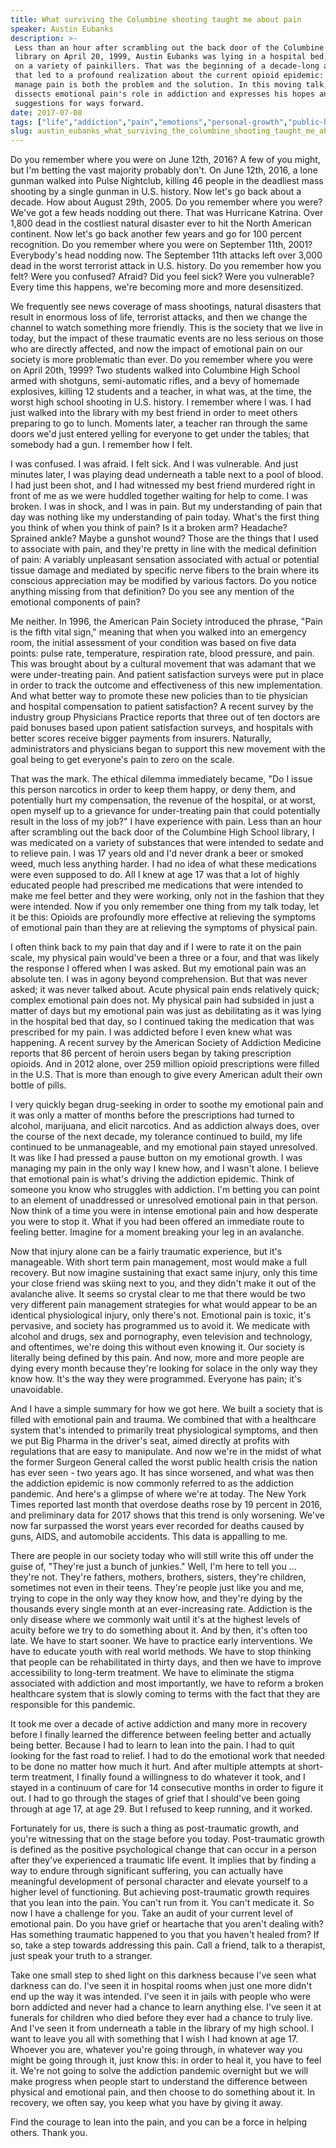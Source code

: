 ```yaml
---
title: What surviving the Columbine shooting taught me about pain
speaker: Austin Eubanks
description: >-
 Less than an hour after scrambling out the back door of the Columbine High School
 library on April 20, 1999, Austin Eubanks was lying in a hospital bed, medicated
 on a variety of painkillers. That was the beginning of a decade-long addiction
 that led to a profound realization about the current opioid epidemic: how we
 manage pain is both the problem and the solution. In this moving talk, he
 dissects emotional pain's role in addiction and expresses his hopes and
 suggestions for ways forward.
date: 2017-07-08
tags: ["life","addiction","pain","emotions","personal-growth","public-health","society"]
slug: austin_eubanks_what_surviving_the_columbine_shooting_taught_me_about_pain
---
```


Do you remember where you were on June 12th, 2016? A few of you might, but I'm betting the
vast majority probably don't. On June 12th, 2016, a lone gunman walked into Pulse
Nightclub, killing 46 people in the deadliest mass shooting by a single gunman in U.S.
history. Now let's go back about a decade. How about August 29th, 2005. Do you remember
where you were? We've got a few heads nodding out there. That was Hurricane Katrina. Over
1,800 dead in the costliest natural disaster ever to hit the North American continent. Now
let's go back another few years and go for 100 percent recognition. Do you remember where
you were on September 11th, 2001? Everybody's head nodding now. The September 11th attacks
left over 3,000 dead in the worst terrorist attack in U.S. history. Do you remember how
you felt? Were you confused? Afraid? Did you feel sick? Were you vulnerable? Every time
this happens, we're becoming more and more desensitized.

We frequently see news coverage of mass shootings, natural disasters that result in
enormous loss of life, terrorist attacks, and then we change the channel to watch
something more friendly. This is the society that we live in today, but the impact of
these traumatic events are no less serious on those who are directly affected, and now the
impact of emotional pain on our society is more problematic than ever. Do you remember
where you were on April 20th, 1999? Two students walked into Columbine High School armed
with shotguns, semi-automatic rifles, and a bevy of homemade explosives, killing 12
students and a teacher, in what was, at the time, the worst high school shooting in U.S.
history. I remember where I was. I had just walked into the library with my best friend in
order to meet others preparing to go to lunch. Moments later, a teacher ran through the
same doors we'd just entered yelling for everyone to get under the tables; that somebody
had a gun. I remember how I felt.

I was confused. I was afraid. I felt sick. And I was vulnerable. And just minutes later, I
was playing dead underneath a table next to a pool of blood. I had just been shot, and I
had witnessed my best friend murdered right in front of me as we were huddled together
waiting for help to come. I was broken. I was in shock, and I was in pain. But my
understanding of pain that day was nothing like my understanding of pain today. What's the
first thing you think of when you think of pain? Is it a broken arm? Headache? Sprained
ankle? Maybe a gunshot wound? Those are the things that I used to associate with pain, and
they're pretty in line with the medical definition of pain: A variably unpleasant
sensation associated with actual or potential tissue damage and mediated by specific nerve
fibers to the brain where its conscious appreciation may be modified by various factors.
Do you notice anything missing from that definition? Do you see any mention of the
emotional components of pain?

Me neither. In 1996, the American Pain Society introduced the phrase, "Pain is the fifth
vital sign," meaning that when you walked into an emergency room, the initial assessment
of your condition was based on five data points: pulse rate, temperature, respiration
rate, blood pressure, and pain. This was brought about by a cultural movement that was
adamant that we were under-treating pain. And patient satisfaction surveys were put in
place in order to track the outcome and effectiveness of this new implementation. And what
better way to promote these new policies than to tie physician and hospital compensation
to patient satisfaction? A recent survey by the industry group Physicians Practice reports
that three out of ten doctors are paid bonuses based upon patient satisfaction surveys,
and hospitals with better scores receive bigger payments from insurers. Naturally,
administrators and physicians began to support this new movement with the goal being to
get everyone's pain to zero on the scale.

That was the mark. The ethical dilemma immediately became, "Do I issue this person
narcotics in order to keep them happy, or deny them, and potentially hurt my compensation,
the revenue of the hospital, or at worst, open myself up to a grievance for under-treating
pain that could potentially result in the loss of my job?" I have experience with pain.
Less than an hour after scrambling out the back door of the Columbine High School library,
I was medicated on a variety of substances that were intended to sedate and to relieve
pain. I was 17 years old and I'd never drank a beer or smoked weed, much less anything
harder. I had no idea of what these medications were even supposed to do. All I knew at
age 17 was that a lot of highly educated people had prescribed me medications that were
intended to make me feel better and they were working, only not in the fashion that they
were intended. Now if you only remember one thing from my talk today, let it be this:
Opioids are profoundly more effective at relieving the symptoms of emotional pain than
they are at relieving the symptoms of physical pain.

I often think back to my pain that day and if I were to rate it on the pain scale, my
physical pain would've been a three or a four, and that was likely the response I offered
when I was asked. But my emotional pain was an absolute ten. I was in agony beyond
comprehension. But that was never asked; it was never talked about. Acute physical pain
ends relatively quick; complex emotional pain does not. My physical pain had subsided in
just a matter of days but my emotional pain was just as debilitating as it was lying in
the hospital bed that day, so I continued taking the medication that was prescribed for my
pain. I was addicted before I even knew what was happening. A recent survey by the
American Society of Addiction Medicine reports that 86 percent of heroin users began by
taking prescription opioids. And in 2012 alone, over 259 million opioid prescriptions were
filled in the U.S. That is more than enough to give every American adult their own bottle
of pills.

I very quickly began drug-seeking in order to soothe my emotional pain and it was only a
matter of months before the prescriptions had turned to alcohol, marijuana, and elicit
narcotics. And as addiction always does, over the course of the next decade, my tolerance
continued to build, my life continued to be unmanageable, and my emotional pain stayed
unresolved. It was like I had pressed a pause button on my emotional growth. I was
managing my pain in the only way I knew how, and I wasn't alone. I believe that emotional
pain is what's driving the addiction epidemic. Think of someone you know who struggles
with addiction. I'm betting you can point to an element of unaddressed or unresolved
emotional pain in that person. Now think of a time you were in intense emotional pain and
how desperate you were to stop it. What if you had been offered an immediate route to
feeling better. Imagine for a moment breaking your leg in an avalanche.

Now that injury alone can be a fairly traumatic experience, but it's manageable. With
short term pain management, most would make a full recovery. But now imagine sustaining
that exact same injury, only this time your close friend was skiing next to you, and they
didn't make it out of the avalanche alive. It seems so crystal clear to me that there
would be two very different pain management strategies for what would appear to be an
identical physiological injury, only there's not. Emotional pain is toxic, it's pervasive,
and society has programmed us to avoid it. We medicate with alcohol and drugs, sex and
pornography, even television and technology, and oftentimes, we're doing this without even
knowing it. Our society is literally being defined by this pain. And now, more and more
people are dying every month because they're looking for solace in the only way they know
how. It's the way they were programmed. Everyone has pain; it's unavoidable.

And I have a simple summary for how we got here. We built a society that is filled with
emotional pain and trauma. We combined that with a healthcare system that's intended to
primarily treat physiological symptoms, and then we put Big Pharma in the driver's seat,
aimed directly at profits with regulations that are easy to manipulate. And now we're in
the midst of what the former Surgeon General called the worst public health crisis the
nation has ever seen - two years ago. It has since worsened, and what was then the
addiction epidemic is now commonly referred to as the addiction pandemic. And here's a
glimpse of where we're at today. The New York Times reported last month that overdose
deaths rose by 19 percent in 2016, and preliminary data for 2017 shows that this trend is
only worsening. We've now far surpassed the worst years ever recorded for deaths caused by
guns, AIDS, and automobile accidents. This data is appalling to me.

There are people in our society today who will still write this off under the guise of,
"They're just a bunch of junkies." Well, I'm here to tell you ... they're not. They're
fathers, mothers, brothers, sisters, they're children, sometimes not even in their teens.
They're people just like you and me, trying to cope in the only way they know how, and
they're dying by the thousands every single month at an ever-increasing rate. Addiction is
the only disease where we commonly wait until it's at the highest levels of acuity before
we try to do something about it. And by then, it's often too late. We have to start
sooner. We have to practice early interventions. We have to educate youth with real world
methods. We have to stop thinking that people can be rehabilitated in thirty days, and
then we have to improve accessibility to long-term treatment. We have to eliminate the
stigma associated with addiction and most importantly, we have to reform a broken
healthcare system that is slowly coming to terms with the fact that they are responsible
for this pandemic.

It took me over a decade of active addiction and many more in recovery before I finally
learned the difference between feeling better and actually being better. Because I had to
learn to lean into the pain. I had to quit looking for the fast road to relief. I had to
do the emotional work that needed to be done no matter how much it hurt. And after
multiple attempts at short-term treatment, I finally found a willingness to do whatever it
took, and I stayed in a continuum of care for 14 consecutive months in order to figure it
out. I had to go through the stages of grief that I should've been going through at age
17, at age 29. But I refused to keep running, and it worked. 

Fortunately for us, there is such a thing as post-traumatic growth, and you're witnessing
that on the stage before you today. Post-traumatic growth is defined as the positive
psychological change that can occur in a person after they've experienced a traumatic life
event. It implies that by finding a way to endure through significant suffering, you can
actually have meaningful development of personal character and elevate yourself to a
higher level of functioning. But achieving post-traumatic growth requires that you lean
into the pain. You can't run from it. You can't medicate it. So now I have a challenge for
you. Take an audit of your current level of emotional pain. Do you have grief or heartache
that you aren't dealing with? Has something traumatic happened to you that you haven't
healed from? If so, take a step towards addressing this pain. Call a friend, talk to a
therapist, just speak your truth to a stranger.

Take one small step to shed light on this darkness because I've seen what darkness can do.
I've seen it in hospital rooms when just one more didn't end up the way it was intended.
I've seen it in jails with people who were born addicted and never had a chance to learn
anything else. I've seen it at funerals for children who died before they ever had a
chance to truly live. And I've seen it from underneath a table in the library of my high
school. I want to leave you all with something that I wish I had known at age 17. Whoever
you are, whatever you're going through, in whatever way you might be going through it,
just know this: in order to heal it, you have to feel it. We're not going to solve the
addiction pandemic overnight but we will make progress when people start to understand the
difference between physical and emotional pain, and then choose to do something about it.
In recovery, we often say, you keep what you have by giving it away.

Find the courage to lean into the pain, and you can be a force in helping others. Thank
you. 

<!--
ad_duration=0
event="TEDxMileHigh"
external_start_time=0
intro_duration=0
is_subtitle_required="False"
is_talk_featured="False"
language="en"
language_swap="False"
native_language="en"
number_of_related_talks=6
number_of_speakers=1
number_of_subtitled_videos=0
number_of_tags=7
number_of_talk_download_languages=8
number_of_talk_more_resources=0
number_of_talk_recommendations=0
number_of_talks_take_actions=0
post_ad_duration=0
published_timestamp="2019-05-22 18:41:25"
recording_date="2017-07-08"
speaker_description="Motivational speaker"
speaker_is_published=0
speaker_name="Austin Eubanks"
talk_name="What surviving the Columbine shooting taught me about pain"
talks_tags=["life","addiction","pain","emotions","personal-growth","public-health","society"]
url_photo_talk="https://s3.amazonaws.com/talkstar-photos/uploads/50f4d45b-5abe-48f7-a2db-c3303d9642e7/Austin+Eubanks.jpg"
url_webpage="https://www.ted.com/talks/austin_eubanks_what_surviving_the_columbine_shooting_taught_me_about_pain"
video_type_name="TEDx Talk"
-->